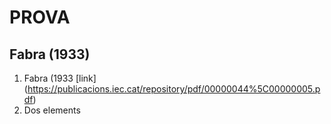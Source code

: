 # PROVA
## Fabra (1933)

1. Fabra (1933 [link] (https://publicacions.iec.cat/repository/pdf/00000044%5C00000005.pdf)
2. Dos elements
